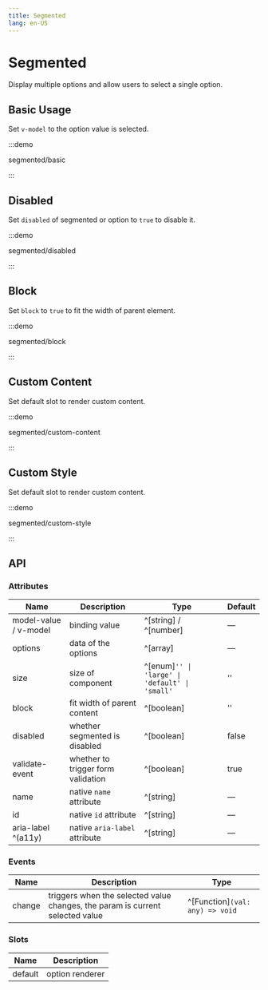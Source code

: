 ```yaml
---
title: Segmented
lang: en-US
---
```


# Segmented

Display multiple options and allow users to select a single option.

## Basic Usage

Set `v-model` to the option value is selected.

:::demo

segmented/basic

:::

## Disabled

Set `disabled` of segmented or option to `true` to disable it.

:::demo

segmented/disabled

:::

## Block

Set `block` to `true` to fit the width of parent element.

:::demo

segmented/block

:::

## Custom Content

Set default slot to render custom content.

:::demo

segmented/custom-content

:::

## Custom Style

Set default slot to render custom content.

:::demo

segmented/custom-style

:::

## API

### Attributes

| Name                  | Description                        | Type                                           | Default |
|-----------------------|------------------------------------|------------------------------------------------|---------|
| model-value / v-model | binding value                      | ^[string] / ^[number]                          | —       |
| options               | data of the options                | ^[array]                                       | —       |
| size                  | size of component                  | ^[enum]`'' \| 'large' \| 'default' \| 'small'` | ''      |
| block                 | fit width of parent content        | ^[boolean]                                     | ''      |
| disabled              | whether segmented is disabled      | ^[boolean]                                     | false   |
| validate-event        | whether to trigger form validation | ^[boolean]                                     | true    |
| name                  | native `name` attribute            | ^[string]                                      | —       |
| id                    | native `id` attribute              | ^[string]                                      | —       |
| aria-label ^(a11y)    | native `aria-label` attribute      | ^[string]                                      | —       |

### Events

| Name   | Description                                                                   | Type                            |
|--------|-------------------------------------------------------------------------------|---------------------------------|
| change | triggers when the selected value changes, the param is current selected value | ^[Function]`(val: any) => void` |

### Slots

| Name    | Description     |
|---------|-----------------|
| default | option renderer |
